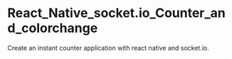 # React_Native_socket.io_Counter_and_colorchange
Create an instant counter application with react native and socket.io.
